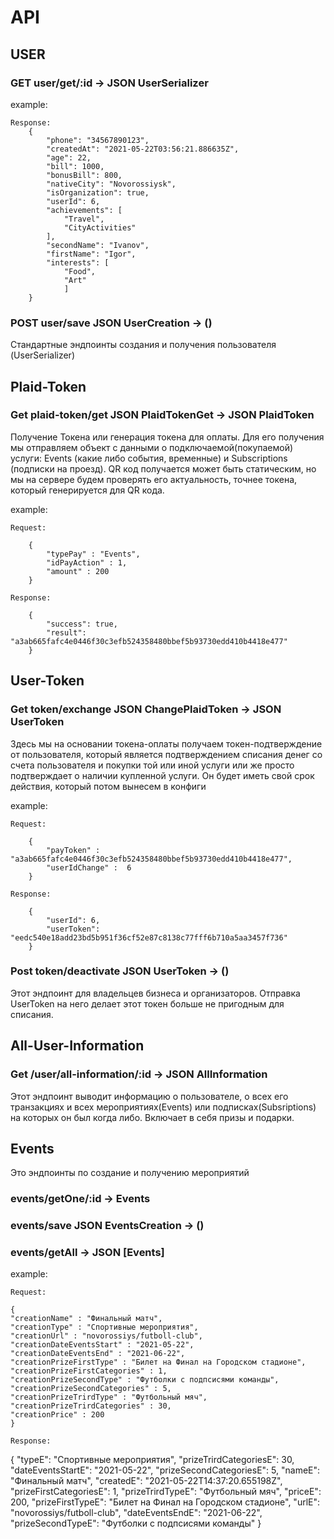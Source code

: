 # API

## USER

### GET user/get/:id -> JSON UserSerializer

example:

    Response: 
        {
            "phone": "34567890123",
            "createdAt": "2021-05-22T03:56:21.886635Z",
            "age": 22,
            "bill": 1000,
            "bonusBill": 800,
            "nativeCity": "Novorossiysk",
            "isOrganization": true,
            "userId": 6,
            "achievements": [
                "Travel",
                "CityActivities"
            ],
            "secondName": "Ivanov",
            "firstName": "Igor",
            "interests": [
                "Food",
                "Art"
                ]
        }

### POST user/save  JSON UserCreation -> ()

Стандартные эндпоинты создания и получения пользователя (UserSerializer)

## Plaid-Token

### Get plaid-token/get JSON PlaidTokenGet  -> JSON PlaidToken

Получение Токена или генерация токена для оплаты. Для его получения мы отправляем объект с данными о подключаемой(покупаемой) услуги: Events (какие либо события, временные) и Subscriptions (подписки на проезд). QR код получается может быть статическим, но мы на сервере будем проверять его актуальность, точнее токена, который генерируется для QR кода.

example:

    Request:

        {
            "typePay" : "Events",
            "idPayAction" : 1,
            "amount" : 200
        }
 
    Response: 
    
        {
            "success": true,
            "result": "a3ab665fafc4e0446f30c3efb524358480bbef5b93730edd410b4418e477"
        }



## User-Token

###  Get token/exchange JSON ChangePlaidToken -> JSON UserToken

Здесь мы на основании токена-оплаты получаем токен-подтверждение от пользователя, который является подтверждением списания денег со счета пользователя и покупки той или иной услуги или же просто подтверждает о наличии купленной услуги. Он будет иметь свой срок действия, который потом вынесем в конфиги

example:

    Request:

        {
            "payToken" : "a3ab665fafc4e0446f30c3efb524358480bbef5b93730edd410b4418e477",
            "userIdChange" :  6
        }
 
    Response: 

        {
            "userId": 6,
            "userToken": "eedc540e18add23bd5b951f36cf52e87c8138c77fff6b710a5aa3457f736"
        }

###  Post token/deactivate JSON UserToken -> ()

Этот эндпоинт для владельцев бизнеса и организаторов. Отправка UserToken на него делает этот токен больше не пригодным для списания.


## All-User-Information

### Get /user/all-information/:id  -> JSON AllInformation

Этот эндпоинт выводит информацию о пользователе, о всех его транзакциях и всех мероприятиях(Events) или подписках(Subsriptions) на которых он был когда либо. Включает в себя призы и подарки.

## Events

Это эндпоинты по создание и получению мероприятий

### events/getOne/:id  -> Events

### events/save JSON EventsCreation -> ()

### events/getAll -> JSON [Events]

example:

    Request:

    {
    "creationName" : "Финальный матч",
    "creationType" : "Спортивные мероприятия",
    "creationUrl" : "novorossiys/futboll-club",
    "creationDateEventsStart" : "2021-05-22",
    "creationDateEventsEnd" : "2021-06-22",
    "creationPrizeFirstType" : "Билет на Финал на Городском стадионе",
    "creationPrizeFirstCategories" : 1,
    "creationPrizeSecondType" : "Футболки с подпсисями команды",
    "creationPrizeSecondCategories" : 5,
    "creationPrizeTrirdType" : "Футбольный мяч",
    "creationPrizeTrirdCategories" : 30,
    "creationPrice" : 200
    }
 
    Response: 
{
    "typeE": "Спортивные мероприятия",
    "prizeTrirdCategoriesE": 30,
    "dateEventsStartE": "2021-05-22",
    "prizeSecondCategoriesE": 5,
    "nameE": "Финальный матч",
    "createdE": "2021-05-22T14:37:20.655198Z",
    "prizeFirstCategoriesE": 1,
    "prizeTrirdTypeE": "Футбольный мяч",
    "priceE": 200,
    "prizeFirstTypeE": "Билет на Финал на Городском стадионе",
    "urlE": "novorossiys/futboll-club",
    "dateEventsEndE": "2021-06-22",
    "prizeSecondTypeE": "Футболки с подпсисями команды"
}